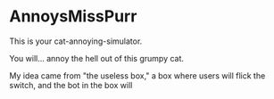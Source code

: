 # AnnoysMissPurr
This is your cat-annoying-simulator.

You will... annoy the hell out of this grumpy cat.

My idea came from "the useless box," a box where users will flick the switch, and the bot in the box will 

